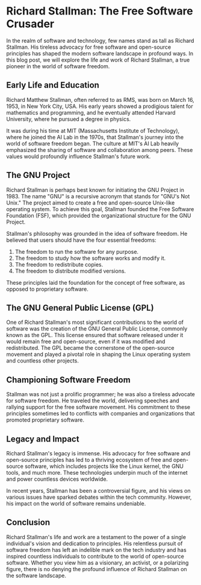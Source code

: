 # Richard Stallman: The Free Software Crusader

In the realm of software and technology, few names stand as tall as Richard Stallman. His tireless advocacy for free software and open-source principles has shaped the modern software landscape in profound ways. In this blog post, we will explore the life and work of Richard Stallman, a true pioneer in the world of software freedom.

## Early Life and Education

Richard Matthew Stallman, often referred to as RMS, was born on March 16, 1953, in New York City, USA. His early years showed a prodigious talent for mathematics and programming, and he eventually attended Harvard University, where he pursued a degree in physics.

It was during his time at MIT (Massachusetts Institute of Technology), where he joined the AI Lab in the 1970s, that Stallman's journey into the world of software freedom began. The culture at MIT's AI Lab heavily emphasized the sharing of software and collaboration among peers. These values would profoundly influence Stallman's future work.

## The GNU Project

Richard Stallman is perhaps best known for initiating the GNU Project in 1983. The name "GNU" is a recursive acronym that stands for "GNU's Not Unix." The project aimed to create a free and open-source Unix-like operating system. To achieve this goal, Stallman founded the Free Software Foundation (FSF), which provided the organizational structure for the GNU Project.

Stallman's philosophy was grounded in the idea of software freedom. He believed that users should have the four essential freedoms:

1. The freedom to run the software for any purpose.
2. The freedom to study how the software works and modify it.
3. The freedom to redistribute copies.
4. The freedom to distribute modified versions.

These principles laid the foundation for the concept of free software, as opposed to proprietary software.

## The GNU General Public License (GPL)

One of Richard Stallman's most significant contributions to the world of software was the creation of the GNU General Public License, commonly known as the GPL. This license ensured that software released under it would remain free and open-source, even if it was modified and redistributed. The GPL became the cornerstone of the open-source movement and played a pivotal role in shaping the Linux operating system and countless other projects.

## Championing Software Freedom

Stallman was not just a prolific programmer; he was also a tireless advocate for software freedom. He traveled the world, delivering speeches and rallying support for the free software movement. His commitment to these principles sometimes led to conflicts with companies and organizations that promoted proprietary software.

## Legacy and Impact

Richard Stallman's legacy is immense. His advocacy for free software and open-source principles has led to a thriving ecosystem of free and open-source software, which includes projects like the Linux kernel, the GNU tools, and much more. These technologies underpin much of the internet and power countless devices worldwide.

In recent years, Stallman has been a controversial figure, and his views on various issues have sparked debates within the tech community. However, his impact on the world of software remains undeniable.

## Conclusion

Richard Stallman's life and work are a testament to the power of a single individual's vision and dedication to principles. His relentless pursuit of software freedom has left an indelible mark on the tech industry and has inspired countless individuals to contribute to the world of open-source software. Whether you view him as a visionary, an activist, or a polarizing figure, there is no denying the profound influence of Richard Stallman on the software landscape.